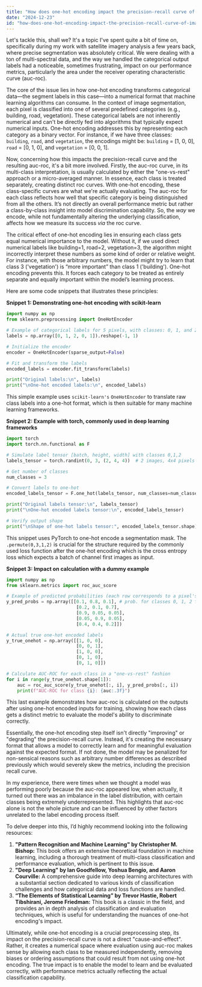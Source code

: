 ```yaml
---
title: "How does one-hot encoding impact the precision-recall curve of image segmentation models, as measured by AUC-ROC?"
date: "2024-12-23"
id: "how-does-one-hot-encoding-impact-the-precision-recall-curve-of-image-segmentation-models-as-measured-by-auc-roc"
---
```


Let's tackle this, shall we? It's a topic I've spent quite a bit of time on, specifically during my work with satellite imagery analysis a few years back, where precise segmentation was absolutely critical. We were dealing with a ton of multi-spectral data, and the way we handled the categorical output labels had a noticeable, sometimes frustrating, impact on our performance metrics, particularly the area under the receiver operating characteristic curve (auc-roc).

The core of the issue lies in how one-hot encoding transforms categorical data—the segment labels in this case—into a numerical format that machine learning algorithms can consume. In the context of image segmentation, each pixel is classified into one of several predefined categories (e.g., building, road, vegetation). These categorical labels are not inherently numerical and can't be directly fed into algorithms that typically expect numerical inputs. One-hot encoding addresses this by representing each category as a binary vector. For instance, if we have three classes: `building`, `road`, and `vegetation`, the encodings might be: `building` = [1, 0, 0], `road` = [0, 1, 0], and `vegetation` = [0, 0, 1].

Now, concerning how this impacts the precision-recall curve and the resulting auc-roc, it's a bit more involved. Firstly, the auc-roc curve, in its multi-class interpretation, is usually calculated by either the "one-vs-rest" approach or a micro-averaged manner. In essence, each class is treated separately, creating distinct roc curves. With one-hot encoding, these class-specific curves are what we're actually evaluating. The auc-roc for each class reflects how well that specific category is being distinguished from all the others. It’s not directly an overall performance metric but rather a class-by-class insight into model discrimination capability. So, the *way* we encode, while not fundamentally altering the underlying classification, affects how we measure its success *via* the roc curve.

The critical effect of one-hot encoding lies in ensuring each class gets equal numerical importance to the model. Without it, if we used direct numerical labels like building=1, road=2, vegetation=3, the algorithm might incorrectly interpret these numbers as some kind of order or relative weight. For instance, with those arbitrary numbers, the model might try to learn that class 3 ('vegetation') is “more important” than class 1 ('building'). One-hot encoding prevents this. It forces each category to be treated as entirely separate and equally important within the model’s learning process.

Here are some code snippets that illustrates these principles:

**Snippet 1: Demonstrating one-hot encoding with scikit-learn**

```python
import numpy as np
from sklearn.preprocessing import OneHotEncoder

# Example of categorical labels for 5 pixels, with classes: 0, 1, and 2
labels = np.array([0, 1, 2, 0, 1]).reshape(-1, 1)

# Initialize the encoder
encoder = OneHotEncoder(sparse_output=False)

# Fit and transform the labels
encoded_labels = encoder.fit_transform(labels)

print("Original labels:\n", labels)
print("\nOne-hot encoded labels:\n", encoded_labels)
```

This simple example uses `scikit-learn's` `OneHotEncoder` to translate raw class labels into a one-hot format, which is then suitable for many machine learning frameworks.

**Snippet 2: Example with torch, commonly used in deep learning frameworks**

```python
import torch
import torch.nn.functional as F

# Simulate label tensor [batch, height, width] with classes 0,1,2
labels_tensor = torch.randint(0, 3, (2, 4, 4))  # 2 images, 4x4 pixels

# Get number of classes
num_classes = 3

# Convert labels to one-hot
encoded_labels_tensor = F.one_hot(labels_tensor, num_classes=num_classes).permute(0, 3, 1, 2).float()

print("Original labels tensor:\n", labels_tensor)
print("\nOne-hot encoded labels tensor:\n", encoded_labels_tensor)

# Verify output shape
print("\nShape of one-hot labels tensor:", encoded_labels_tensor.shape)
```
This snippet uses PyTorch to one-hot encode a segmentation mask. The `.permute(0,3,1,2)` is crucial for the structure required by the commonly used loss function after the one-hot encoding which is the cross entropy loss which expects a batch of channel first images as input.

**Snippet 3: Impact on calculation with a dummy example**

```python
import numpy as np
from sklearn.metrics import roc_auc_score

# Example of predicted probabilities (each row corresponds to a pixel's predicted prob. for each class)
y_pred_probs = np.array([[0.1, 0.8, 0.1], # prob. for classes 0, 1, 2 for a pixel
                          [0.2, 0.1, 0.7],
                          [0.9, 0.05, 0.05],
                          [0.05, 0.9, 0.05],
                          [0.4, 0.4, 0.2]])

# Actual true one-hot encoded labels
y_true_onehot = np.array([[1, 0, 0],
                          [0, 0, 1],
                          [1, 0, 0],
                          [0, 1, 0],
                          [0, 1, 0]])

# Calculate AUC-ROC for each class in a "one-vs-rest" fashion
for i in range(y_true_onehot.shape[1]):
    auc = roc_auc_score(y_true_onehot[:, i], y_pred_probs[:, i])
    print(f"AUC-ROC for class {i}: {auc:.3f}")
```

This last example demonstrates how auc-roc is calculated on the outputs after using one-hot encoded inputs for training, showing how each class gets a distinct metric to evaluate the model's ability to discriminate correctly.

Essentially, the one-hot encoding step itself isn't directly "improving" or "degrading" the precision-recall curve. Instead, it's creating the necessary format that allows a model to correctly learn and for meaningful evaluation against the expected format. If not done, the model may be penalized for non-sensical reasons such as arbitrary number differences as described previously which would severely skew the metrics, including the precision recall curve.

In my experience, there were times when we thought a model was performing poorly because the auc-roc appeared low, when actually, it turned out there was an imbalance in the label distribution, with certain classes being extremely underrepresented. This highlights that auc-roc alone is not the whole picture and can be influenced by other factors unrelated to the label encoding process itself.

To delve deeper into this, I’d highly recommend looking into the following resources:

1.  **"Pattern Recognition and Machine Learning" by Christopher M. Bishop:** This book offers an extensive theoretical foundation in machine learning, including a thorough treatment of multi-class classification and performance evaluation, which is pertinent to this issue.
2.  **"Deep Learning" by Ian Goodfellow, Yoshua Bengio, and Aaron Courville:** A comprehensive guide into deep learning architectures with a substantial section dedicated to various kinds of classification challenges and how categorical data and loss functions are handled.
3. **“The Elements of Statistical Learning” by Trevor Hastie, Robert Tibshirani, Jerome Friedman:** This book is a classic in the field, and provides an in depth analysis of classification and evaluation techniques, which is useful for understanding the nuances of one-hot encoding's impact.

Ultimately, while one-hot encoding is a crucial preprocessing step, its impact on the precision-recall curve is not a direct "cause-and-effect". Rather, it creates a numerical space where evaluation using auc-roc makes sense by allowing each class to be measured independently, removing biases or ordering assumptions that could result from not using one-hot encoding. The true impact is to enable the model to learn and be evaluated correctly, with performance metrics actually reflecting the actual classification capability.
